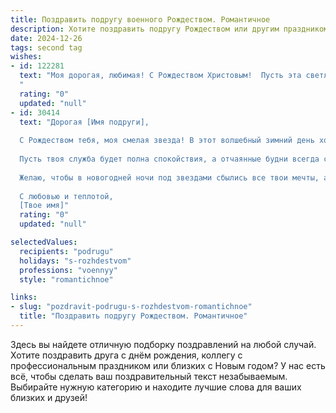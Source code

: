 ```yaml
---
title: Поздравить подругу военного Рождеством. Романтичное
description: Хотите поздравить подругу Рождеством или другим праздником? Наш ИИ создаст незабываемое поздравление, а вы обязательно выделитесь среди других.  
date: 2024-12-26
tags: second tag
wishes:
- id: 122281
  text: "Моя дорогая, любимая! С Рождеством Христовым!  Пусть эта светлая ночь наполнит твою жизнь теплом, любовью и счастьем, а Рождественская звезда укажет путь к самым заветным мечтам.  Знай, что несмотря на твою службу, мое сердце всегда рядом, согревая тебя своей любовью.  Храни тебя Бог!
  "
  rating: "0"
  updated: "null"
- id: 30414
  text: "Дорогая [Имя подруги],
  
  С Рождеством тебя, моя смелая звезда! В этот волшебный зимний день хочу пожелать тебе не только тепла и уюта, но и света, который ты приносишь в сердца тех, кто тебя любит.
  
  Пусть твоя служба будет полна спокойствия, а отчаянные будни всегда сменяются моментами счастья и гармонии. Ты — настоящая героиня, и я горжусь, что ты моя подруга.
  
  Желаю, чтобы в новогодней ночи под звездами сбылись все твои мечты, а рядом всегда были надежные и верные люди. Пусть Рождество наполняет твою душу любовью и счастьем, дарит тебе вдохновение для новых свершений.
  
  С любовью и теплотой,
  [Твое имя]"
  rating: "0"
  updated: "null"

selectedValues:
  recipients: "podrugu"
  holidays: "s-rozhdestvom"
  professions: "voennyy"
  style: "romantichnoe"

links:
- slug: "pozdravit-podrugu-s-rozhdestvom-romantichnoe"
  title: "Поздравить подругу Рождеством. Романтичное"
---
```


Здесь вы найдете отличную подборку поздравлений на любой случай.
Хотите поздравить друга с днём рождения, коллегу с профессиональным праздником или близких с Новым годом? У нас есть всё, чтобы сделать ваш поздравительный текст незабываемым. Выбирайте нужную категорию и находите лучшие слова для ваших близких и друзей!

